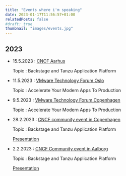 ```yaml
---
title: "Events where i'm speaking"
date: 2023-01-17T11:56:57+01:00
relatedPosts: false
#draft: true
thumbnail: "images/events.jpg"
---
```

## 2023

- 15.5.2023 : [CNCF Aarhus](https://community.cncf.io/events/details/cncf-aarhus-presents-paving-the-path-to-production-with-backstagetap-cartographer/)

    Topic : Backstage and Tanzu Application Platform

- 11.5.2023 : [VMware Technology Forum Oslo](https://www.vmwareforum.com/norway/)

    Topic : Accelerate Your Modern Apps To Production

- 9.5.2023 : [VMware Technology Forum Copenhagen](https://www.vmwareforum.com/denmark/)

    Topic : Accelerate Your Modern Apps To Production

- 28.2.2023 : [CNCF community event in Copenhagen](https://community.cncf.io/events/details/cncf-copenhagen-presents-secure-and-manage-your-kubernetes-platform-like-a-pro/)

    Topic : Backstage and Tanzu Application Platform

    [Presentation](2023/2023_2_CNCF_CPH_TAP_Backstage.pdf)

- 2.2.2023 : [CNCF Community event in Aalborg](https://community.cncf.io/events/details/cncf-aalborg-presents-how-to-pave-paths-for-developers-and-ops-with-backstagetap-cartographer/)

    Topic : Backstage and Tanzu Application Platform

    [Presentation](2023/2023_2_CNCF_TAP_Backstage.pdf)
